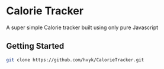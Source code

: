 # Calorie Tracker

A super simple Calorie tracker built using only pure Javascript

## Getting Started

```bash
git clone https://github.com/hvyk/CalorieTracker.git
```
